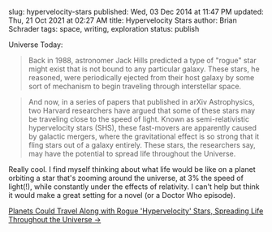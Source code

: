 slug: hypervelocity-stars
published: Wed, 03 Dec 2014 at 11:47 PM
updated: Thu, 21 Oct 2021 at 02:27 AM
title: Hypervelocity Stars
author: Brian Schrader
tags: space, writing, exploration
status: publish

Universe Today:

> Back in 1988, astronomer Jack Hills predicted a type of "rogue" star might exist that is not bound to any particular galaxy. These stars, he reasoned, were periodically ejected from their host galaxy by some sort of mechanism to begin traveling through interstellar space.

> And now, in a series of papers that published in arXiv Astrophysics, two Harvard researchers have argued that some of these stars may be traveling close to the speed of light. Known as semi-relativistic hypervelocity stars (SHS), these fast-movers are apparently caused by galactic mergers, where the gravitational effect is so strong that it fling stars out of a galaxy entirely. These stars, the researchers say, may have the potential to spread life throughout the Universe.

Really cool. I find myself thinking about what life would be like on a planet orbiting a star that's zooming around the universe, at 3% the speed of light(!), while constantly under the effects of relativity. I can't help but think it would make a great setting for a novel (or a Doctor Who episode).

[Planets Could Travel Along with Rogue 'Hypervelocity' Stars, Spreading Life Throughout the Universe &#8594;](http://www.universetoday.com/116872/planets-could-travel-along-with-rogue-hypervelocity-stars-spreading-life-throughout-the-universe/)

